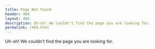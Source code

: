 ```yaml
---
title: Page Not Found
header: 404
layout: 404
description: Uh-oh! We couldn't find the page you are looking for.
permalink: /404.html
---
```


Uh-oh! We couldn't find the page you are looking for.
